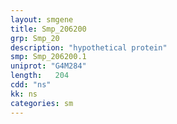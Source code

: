 ```yaml
---
layout: smgene
title: Smp_206200
grp: Smp_20
description: "hypothetical protein"
smp: Smp_206200.1
uniprot: "G4M284"
length:   204
cdd: "ns"
kk: ns
categories: sm
---
```

